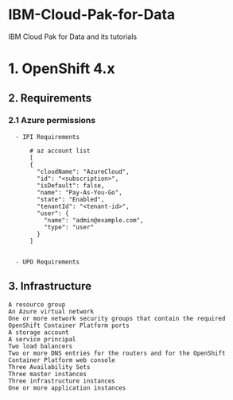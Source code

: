 # IBM-Cloud-Pak-for-Data
IBM Cloud Pak for Data and its tutorials


# 1. OpenShift 4.x

## 2. Requirements
   ### 2.1  Azure permissions
      - IPI Requirements
      
          # az account list
          [
          {
            "cloudName": "AzureCloud",
            "id": "<subscription>", 
            "isDefault": false,
            "name": "Pay-As-You-Go",
            "state": "Enabled",
            "tenantId": "<tenant-id>",
            "user": {
              "name": "admin@example.com",
              "type": "user"
            }
          ]
  
      
      - UPO Requirements
      
      
## 3. Infrastructure
    A resource group
    An Azure virtual network
    One or more network security groups that contain the required OpenShift Container Platform ports
    A storage account
    A service principal
    Two load balancers
    Two or more DNS entries for the routers and for the OpenShift Container Platform web console
    Three Availability Sets
    Three master instances
    Three infrastructure instances
    One or more application instances

